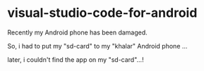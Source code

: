 # visual-studio-code-for-android

Recently my Android phone has been damaged.

So, i had to put my "sd-card" to my "khalar" Android phone ...

later, i couldn't find the app on my "sd-card"...!
